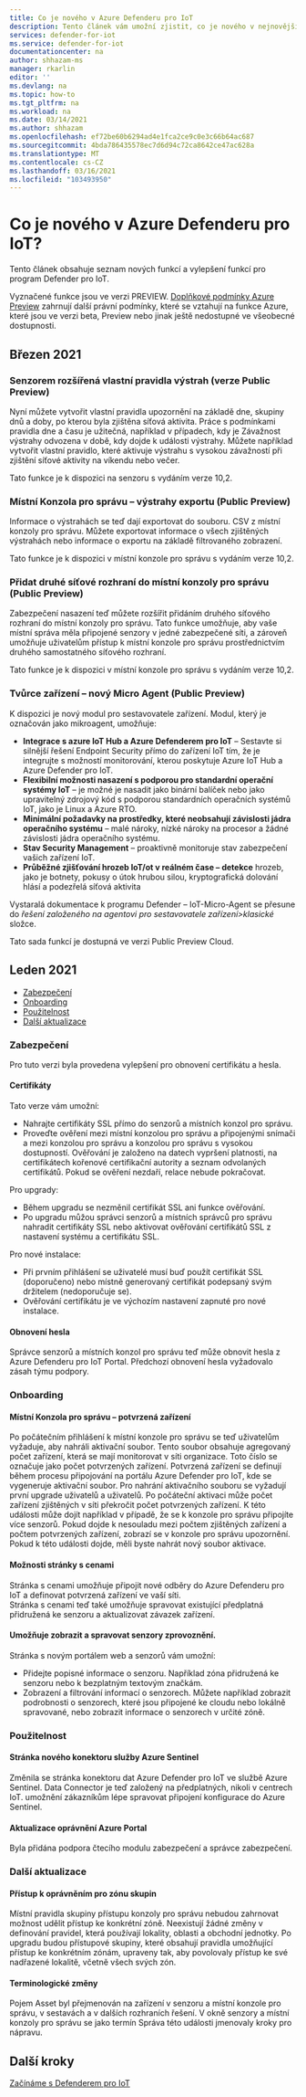```yaml
---
title: Co je nového v Azure Defenderu pro IoT
description: Tento článek vám umožní zjistit, co je nového v nejnovější verzi programu Defender pro IoT.
services: defender-for-iot
ms.service: defender-for-iot
documentationcenter: na
author: shhazam-ms
manager: rkarlin
editor: ''
ms.devlang: na
ms.topic: how-to
ms.tgt_pltfrm: na
ms.workload: na
ms.date: 03/14/2021
ms.author: shhazam
ms.openlocfilehash: ef72be60b6294ad4e1fca2ce9c0e3c66b64ac687
ms.sourcegitcommit: 4bda786435578ec7d6d94c72ca8642ce47ac628a
ms.translationtype: MT
ms.contentlocale: cs-CZ
ms.lasthandoff: 03/16/2021
ms.locfileid: "103493950"
---
```

# <a name="whats-new-in-azure-defender-for-iot"></a>Co je nového v Azure Defenderu pro IoT?

Tento článek obsahuje seznam nových funkcí a vylepšení funkcí pro program Defender pro IoT.

Vyznačené funkce jsou ve verzi PREVIEW. [Doplňkové podmínky Azure Preview](https://azure.microsoft.com/support/legal/preview-supplemental-terms/) zahrnují další právní podmínky, které se vztahují na funkce Azure, které jsou ve verzi beta, Preview nebo jinak ještě nedostupné ve všeobecné dostupnosti.
## <a name="march-2021"></a>Březen 2021

### <a name="sensor---enhanced-custom-alert-rules-public-preview"></a>Senzorem rozšířená vlastní pravidla výstrah (verze Public Preview)

Nyní můžete vytvořit vlastní pravidla upozornění na základě dne, skupiny dnů a doby, po kterou byla zjištěna síťová aktivita.  Práce s podmínkami pravidla dne a času je užitečná, například v případech, kdy je Závažnost výstrahy odvozena v době, kdy dojde k události výstrahy. Můžete například vytvořit vlastní pravidlo, které aktivuje výstrahu s vysokou závažností při zjištění síťové aktivity na víkendu nebo večer.

Tato funkce je k dispozici na senzoru s vydáním verze 10,2.

### <a name="on-premises-management-console---export-alerts-public-preview"></a>Místní Konzola pro správu – výstrahy exportu (Public Preview)

Informace o výstrahách se teď dají exportovat do souboru. CSV z místní konzoly pro správu. Můžete exportovat informace o všech zjištěných výstrahách nebo informace o exportu na základě filtrovaného zobrazení.

Tato funkce je k dispozici v místní konzole pro správu s vydáním verze 10,2.

### <a name="add-second-network-interface-to-on-premises-management-console-public-preview"></a>Přidat druhé síťové rozhraní do místní konzoly pro správu (Public Preview)

Zabezpečení nasazení teď můžete rozšířit přidáním druhého síťového rozhraní do místní konzoly pro správu. Tato funkce umožňuje, aby vaše místní správa měla připojené senzory v jedné zabezpečené síti, a zároveň umožňuje uživatelům přístup k místní konzole pro správu prostřednictvím druhého samostatného síťového rozhraní.

Tato funkce je k dispozici v místní konzole pro správu s vydáním verze 10,2.
### <a name="device-builder---new-micro-agent-public-preview"></a>Tvůrce zařízení – nový Micro Agent (Public Preview)

K dispozici je nový modul pro sestavovatele zařízení. Modul, který je označován jako mikroagent, umožňuje:

- **Integrace s azure IoT Hub a Azure Defenderem pro IoT** – Sestavte si silnější řešení Endpoint Security přímo do zařízení IoT tím, že je integrujte s možností monitorování, kterou poskytuje Azure IoT Hub a Azure Defender pro IoT.
- **Flexibilní možnosti nasazení s podporou pro standardní operační systémy IoT** – je možné je nasadit jako binární balíček nebo jako upravitelný zdrojový kód s podporou standardních operačních systémů IoT, jako je Linux a Azure RTO.
- **Minimální požadavky na prostředky, které neobsahují závislosti jádra operačního systému** – malé nároky, nízké nároky na procesor a žádné závislosti jádra operačního systému.
- **Stav Security Management** – proaktivně monitoruje stav zabezpečení vašich zařízení IoT.
- **Průběžné zjišťování hrozeb IoT/ot v reálném čase – detekce** hrozeb, jako je botnety, pokusy o útok hrubou silou, kryptografická dolování hlásí a podezřelá síťová aktivita

Vystaralá dokumentace k programu Defender – IoT-Micro-Agent se přesune do *řešení založeného na agentovi pro sestavovatele zařízení>klasické* složce.

Tato sada funkcí je dostupná ve verzi Public Preview Cloud.

## <a name="january-2021"></a>Leden 2021

- [Zabezpečení](#security)
- [Onboarding](#onboarding)
- [Použitelnost](#usability)
- [Další aktualizace](#other-updates)
### <a name="security"></a>Zabezpečení

Pro tuto verzi byla provedena vylepšení pro obnovení certifikátu a hesla.

#### <a name="certificates"></a>Certifikáty
  
Tato verze vám umožní:

- Nahrajte certifikáty SSL přímo do senzorů a místních konzol pro správu.
- Proveďte ověření mezi místní konzolou pro správu a připojenými snímači a mezi konzolou pro správu a konzolou pro správu s vysokou dostupností. Ověřování je založeno na datech vypršení platnosti, na certifikátech kořenové certifikační autority a seznam odvolaných certifikátů.  Pokud se ověření nezdaří, relace nebude pokračovat.

Pro upgrady:

- Během upgradu se nezměnil certifikát SSL ani funkce ověřování.
- Po upgradu můžou správci senzorů a místních správců pro správu nahradit certifikáty SSL nebo aktivovat ověřování certifikátů SSL z nastavení systému a certifikátu SSL.  

Pro nové instalace:

- Při prvním přihlášení se uživatelé musí buď použít certifikát SSL (doporučeno) nebo místně generovaný certifikát podepsaný svým držitelem (nedoporučuje se).
- Ověřování certifikátu je ve výchozím nastavení zapnuté pro nové instalace.

#### <a name="password-recovery"></a>Obnovení hesla
  
Správce senzorů a místních konzol pro správu teď může obnovit hesla z Azure Defenderu pro IoT Portal. Předchozí obnovení hesla vyžadovalo zásah týmu podpory.

### <a name="onboarding"></a>Onboarding

#### <a name="on-premises-management-console---committed-devices"></a>Místní Konzola pro správu – potvrzená zařízení

Po počátečním přihlášení k místní konzole pro správu se teď uživatelům vyžaduje, aby nahráli aktivační soubor. Tento soubor obsahuje agregovaný počet zařízení, která se mají monitorovat v síti organizace. Toto číslo se označuje jako počet potvrzených zařízení.
Potvrzená zařízení se definují během procesu připojování na portálu Azure Defender pro IoT, kde se vygeneruje aktivační soubor.
Pro nahrání aktivačního souboru se vyžadují první upgrade uživatelů a uživatelů.
Po počáteční aktivaci může počet zařízení zjištěných v síti překročit počet potvrzených zařízení. K této události může dojít například v případě, že se k konzole pro správu připojíte více senzorů. Pokud dojde k nesouladu mezi počtem zjištěných zařízení a počtem potvrzených zařízení, zobrazí se v konzole pro správu upozornění. Pokud k této události dojde, měli byste nahrát nový soubor aktivace.

#### <a name="pricing-page-options"></a>Možnosti stránky s cenami

Stránka s cenami umožňuje připojit nové odběry do Azure Defenderu pro IoT a definovat potvrzená zařízení ve vaší síti.  
Stránka s cenami teď také umožňuje spravovat existující předplatná přidružená ke senzoru a aktualizovat závazek zařízení.

#### <a name="view-and-manage-onboarded-sensors"></a>Umožňuje zobrazit a spravovat senzory zprovoznění.

Stránka s novým portálem web a senzorů vám umožní:

- Přidejte popisné informace o senzoru. Například zóna přidružená ke senzoru nebo k bezplatným textovým značkám.
- Zobrazení a filtrování informací o senzorech. Můžete například zobrazit podrobnosti o senzorech, které jsou připojené ke cloudu nebo lokálně spravované, nebo zobrazit informace o senzorech v určité zóně.  

### <a name="usability"></a>Použitelnost

#### <a name="azure-sentinel-new-connector-page"></a>Stránka nového konektoru služby Azure Sentinel

Změnila se stránka konektoru dat Azure Defender pro IoT ve službě Azure Sentinel. Data Connector je teď založený na předplatných, nikoli v centrech IoT. umožnění zákazníkům lépe spravovat připojení konfigurace do Azure Sentinel.

#### <a name="azure-portal-permission-updates"></a>Aktualizace oprávnění Azure Portal  

Byla přidána podpora čtecího modulu zabezpečení a správce zabezpečení.

### <a name="other-updates"></a>Další aktualizace

#### <a name="access-group---zone-permissions"></a>Přístup k oprávněním pro zónu skupin
  
Místní pravidla skupiny přístupu konzoly pro správu nebudou zahrnovat možnost udělit přístup ke konkrétní zóně. Neexistují žádné změny v definování pravidel, která používají lokality, oblasti a obchodní jednotky.   Po upgradu budou přístupové skupiny, které obsahují pravidla umožňující přístup ke konkrétním zónám, upraveny tak, aby povolovaly přístup ke své nadřazené lokalitě, včetně všech svých zón.

#### <a name="terminology-changes"></a>Terminologické změny

Pojem Asset byl přejmenován na zařízení v senzoru a místní konzole pro správu, v sestavách a v dalších rozhraních řešení.
V okně senzory a místní konzoly pro správu se jako termín Správa této události jmenovaly kroky pro nápravu.

## <a name="next-steps"></a>Další kroky

[Začínáme s Defenderem pro IoT](getting-started.md)
